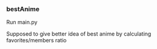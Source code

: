 ### bestAnime
Run main.py

Supposed to give better idea of best anime by calculating favorites/members ratio
